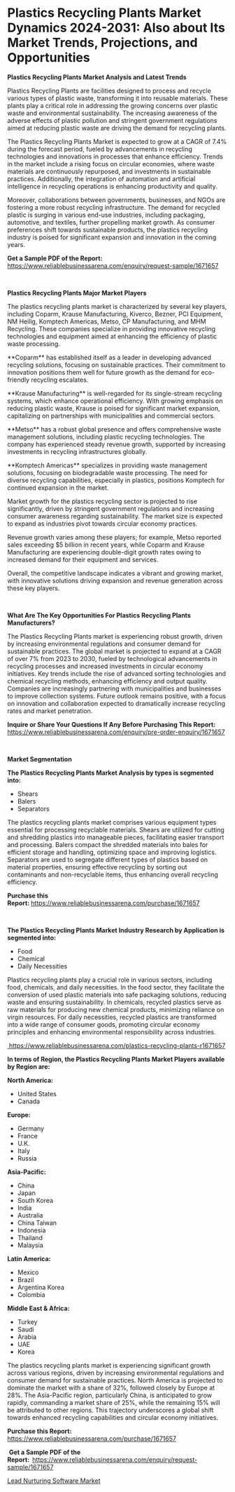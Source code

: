 <p><h1>Plastics Recycling Plants Market Dynamics 2024-2031: Also about Its Market Trends, Projections, and Opportunities</h1></p><p><strong>Plastics Recycling Plants Market Analysis and Latest Trends</strong></p>
<p><p>Plastics Recycling Plants are facilities designed to process and recycle various types of plastic waste, transforming it into reusable materials. These plants play a critical role in addressing the growing concerns over plastic waste and environmental sustainability. The increasing awareness of the adverse effects of plastic pollution and stringent government regulations aimed at reducing plastic waste are driving the demand for recycling plants. </p><p>The Plastics Recycling Plants Market is expected to grow at a CAGR of 7.4% during the forecast period, fueled by advancements in recycling technologies and innovations in processes that enhance efficiency. Trends in the market include a rising focus on circular economies, where waste materials are continuously repurposed, and investments in sustainable practices. Additionally, the integration of automation and artificial intelligence in recycling operations is enhancing productivity and quality. </p><p>Moreover, collaborations between governments, businesses, and NGOs are fostering a more robust recycling infrastructure. The demand for recycled plastic is surging in various end-use industries, including packaging, automotive, and textiles, further propelling market growth. As consumer preferences shift towards sustainable products, the plastics recycling industry is poised for significant expansion and innovation in the coming years.</p></p>
<p><strong>Get a Sample PDF of the Report:&nbsp;</strong> <a href="https://www.reliablebusinessarena.com/enquiry/request-sample/1671657?utm_campaign=1932&utm_medium=2&utm_source=Github&utm_content=ia&utm_term=28122024&utm_id=plastics-recycling-plants">https://www.reliablebusinessarena.com/enquiry/request-sample/1671657</a></p>
<p>&nbsp;</p>
<p><strong>Plastics Recycling Plants Major Market Players</strong></p>
<p><p>The plastics recycling plants market is characterized by several key players, including Coparm, Krause Manufacturing, Kiverco, Bezner, PCI Equipment, NM Heilig, Komptech Americas, Metso, CP Manufacturing, and MHM Recycling. These companies specialize in providing innovative recycling technologies and equipment aimed at enhancing the efficiency of plastic waste processing.</p><p>**Coparm** has established itself as a leader in developing advanced recycling solutions, focusing on sustainable practices. Their commitment to innovation positions them well for future growth as the demand for eco-friendly recycling escalates.</p><p>**Krause Manufacturing** is well-regarded for its single-stream recycling systems, which enhance operational efficiency. With growing emphasis on reducing plastic waste, Krause is poised for significant market expansion, capitalizing on partnerships with municipalities and commercial sectors.</p><p>**Metso** has a robust global presence and offers comprehensive waste management solutions, including plastic recycling technologies. The company has experienced steady revenue growth, supported by increasing investments in recycling infrastructures globally.</p><p>**Komptech Americas** specializes in providing waste management solutions, focusing on biodegradable waste processing. The need for diverse recycling capabilities, especially in plastics, positions Komptech for continued expansion in the market.</p><p>Market growth for the plastics recycling sector is projected to rise significantly, driven by stringent government regulations and increasing consumer awareness regarding sustainability. The market size is expected to expand as industries pivot towards circular economy practices.</p><p>Revenue growth varies among these players; for example, Metso reported sales exceeding $5 billion in recent years, while Coparm and Krause Manufacturing are experiencing double-digit growth rates owing to increased demand for their equipment and services.</p><p>Overall, the competitive landscape indicates a vibrant and growing market, with innovative solutions driving expansion and revenue generation across these key players.</p></p>
<p>&nbsp;</p>
<p><strong>What Are The Key Opportunities For Plastics Recycling Plants Manufacturers?</strong></p>
<p><p>The Plastics Recycling Plants market is experiencing robust growth, driven by increasing environmental regulations and consumer demand for sustainable practices. The global market is projected to expand at a CAGR of over 7% from 2023 to 2030, fueled by technological advancements in recycling processes and increased investments in circular economy initiatives. Key trends include the rise of advanced sorting technologies and chemical recycling methods, enhancing efficiency and output quality. Companies are increasingly partnering with municipalities and businesses to improve collection systems. Future outlook remains positive, with a focus on innovation and collaboration expected to dramatically increase recycling rates and market penetration.</p></p>
<p><strong>Inquire or Share Your Questions If Any Before Purchasing This Report:</strong> <a href="https://www.reliablebusinessarena.com/enquiry/pre-order-enquiry/1671657?utm_campaign=1932&utm_medium=2&utm_source=Github&utm_content=ia&utm_term=28122024&utm_id=plastics-recycling-plants">https://www.reliablebusinessarena.com/enquiry/pre-order-enquiry/1671657</a></p>
<p>&nbsp;</p>
<p><strong>Market Segmentation</strong></p>
<p><strong>The Plastics Recycling Plants Market Analysis by types is segmented into:</strong></p>
<p><ul><li>Shears</li><li>Balers</li><li>Separators</li></ul></p>
<p><p>The plastics recycling plants market comprises various equipment types essential for processing recyclable materials. Shears are utilized for cutting and shredding plastics into manageable pieces, facilitating easier transport and processing. Balers compact the shredded materials into bales for efficient storage and handling, optimizing space and improving logistics. Separators are used to segregate different types of plastics based on material properties, ensuring effective recycling by sorting out contaminants and non-recyclable items, thus enhancing overall recycling efficiency.</p></p>
<p><strong>Purchase this Report:&nbsp;</strong><a href="https://www.reliablebusinessarena.com/purchase/1671657?utm_campaign=1932&utm_medium=2&utm_source=Github&utm_content=ia&utm_term=28122024&utm_id=plastics-recycling-plants">https://www.reliablebusinessarena.com/purchase/1671657</a></p>
<p>&nbsp;</p>
<p><strong>The Plastics Recycling Plants Market Industry Research by Application is segmented into:</strong></p>
<p><ul><li>Food</li><li>Chemical</li><li>Daily Necessities</li></ul></p>
<p><p>Plastics recycling plants play a crucial role in various sectors, including food, chemicals, and daily necessities. In the food sector, they facilitate the conversion of used plastic materials into safe packaging solutions, reducing waste and ensuring sustainability. In chemicals, recycled plastics serve as raw materials for producing new chemical products, minimizing reliance on virgin resources. For daily necessities, recycled plastics are transformed into a wide range of consumer goods, promoting circular economy principles and enhancing environmental responsibility across industries.</p></p>
<p><a href="https://www.reliablebusinessarena.com/plastics-recycling-plants-r1671657?utm_campaign=1932&utm_medium=2&utm_source=Github&utm_content=ia&utm_term=28122024&utm_id=plastics-recycling-plants">&nbsp;https://www.reliablebusinessarena.com/plastics-recycling-plants-r1671657</a></p>
<p><strong>In terms of Region, the Plastics Recycling Plants Market Players available by Region are:</strong></p>
<p>
    <p> <strong> North America: </strong>
        <ul>
            <li>United States</li>
            <li>Canada</li>
        </ul>
        </p> 
    <p> <strong> Europe: </strong>
        <ul>
            <li>Germany</li>
            <li>France</li>
            <li>U.K.</li>
            <li>Italy</li>
            <li>Russia</li>
        </ul>
        </p> 
    <p> <strong> Asia-Pacific: </strong>
        <ul>
            <li>China</li>
            <li>Japan</li>
            <li>South Korea</li>
            <li>India</li>
            <li>Australia</li>
            <li>China Taiwan</li>
            <li>Indonesia</li>
            <li>Thailand</li>
            <li>Malaysia</li>
        </ul>
        </p> 
    <p> <strong> Latin America: </strong>
        <ul>
            <li>Mexico</li>
            <li>Brazil</li>
            <li>Argentina Korea</li>
            <li>Colombia</li>
        </ul>
        </p> 
    <p> <strong> Middle East & Africa: </strong>
        <ul>
            <li>Turkey</li>
            <li>Saudi</li>
            <li>Arabia</li>
            <li>UAE</li>
            <li>Korea</li>
        </ul>
    </p>
    </p>
<p><p>The plastics recycling plants market is experiencing significant growth across various regions, driven by increasing environmental regulations and consumer demand for sustainable practices. North America is projected to dominate the market with a share of 32%, followed closely by Europe at 28%. The Asia-Pacific region, particularly China, is anticipated to grow rapidly, commanding a market share of 25%, while the remaining 15% will be attributed to other regions. This trajectory underscores a global shift towards enhanced recycling capabilities and circular economy initiatives.</p></p>
<p><strong>Purchase this Report: </strong><a href="https://www.reliablebusinessarena.com/purchase/1671657?utm_campaign=1932&utm_medium=2&utm_source=Github&utm_content=ia&utm_term=28122024&utm_id=plastics-recycling-plants">https://www.reliablebusinessarena.com/purchase/1671657</a></p>
<p>&nbsp;<strong>Get a Sample PDF of the Report:&nbsp;&nbsp;</strong><a href="https://www.reliablebusinessarena.com/enquiry/request-sample/1671657?utm_campaign=1932&utm_medium=2&utm_source=Github&utm_content=ia&utm_term=28122024&utm_id=plastics-recycling-plants">https://www.reliablebusinessarena.com/enquiry/request-sample/1671657</a></p>
<p><strong></strong></p>
<p><p><a href="https://github.com/luckyshygirl/Market-Research-Report-List-7/blob/main/lead-nurturing-software-market.md?utm_campaign=1932&utm_medium=2&utm_source=Github&utm_content=ia&utm_term=28122024&utm_id=plastics-recycling-plants">Lead Nurturing Software Market</a></p></p>